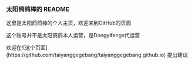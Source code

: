 ### 太阳鸽鸽棒的 README

<p>这里是太阳鸽鸽棒的个人主页，欢迎来到GitHub的页面</p>
<p>这个账号并不是太阳鸽鸽本人运营，是Dongyifengs代运营</p>
欢迎在![这个页面](https://github.com/taiyanggegebang/taiyanggegebang.github.io)
提出建议
